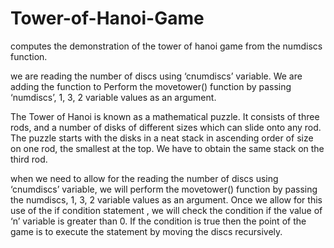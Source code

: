 # Tower-of-Hanoi-Game
computes the demonstration of the tower of hanoi game from the numdiscs function. 


 we are reading the number of discs using ‘cnumdiscs’ variable. We are adding the function to Perform the movetower() function by passing ‘numdiscs’, 1, 3, 2 variable values as an argument.

The Tower of Hanoi is known as a mathematical puzzle. It consists of three rods, and a number of disks of different sizes which can slide onto any rod. The puzzle starts with the disks in a neat stack in ascending order of size on one rod, the smallest at the top. We have to obtain the same stack on the third rod.

when we need to allow for the reading the number of discs using ‘cnumdiscs’ variable, we will perform the movetower() function by passing the numdiscs, 1, 3, 2 variable values as an argument. Once we allow for this use of the if condition statement , we will check the condition if the value of ‘n’ variable is greater than 0. If the condition is true then the point of the game is to  execute the statement by moving the discs recursively.
